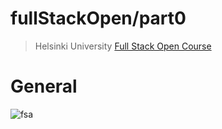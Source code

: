 # fullStackOpen/part0

>Helsinki University [Full Stack Open Course](https://fullstackopen.com/en/)
 
# General

![fsa]()